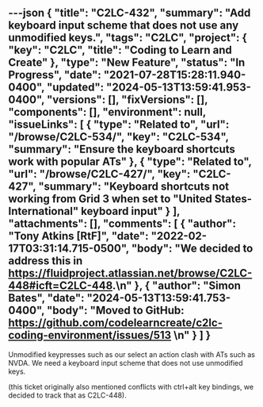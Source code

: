 ---json
{
  "title": "C2LC-432",
  "summary": "Add keyboard input scheme that does not use any unmodified keys.",
  "tags": "C2LC",
  "project": {
    "key": "C2LC",
    "title": "Coding to Learn and Create"
  },
  "type": "New Feature",
  "status": "In Progress",
  "date": "2021-07-28T15:28:11.940-0400",
  "updated": "2024-05-13T13:59:41.953-0400",
  "versions": [],
  "fixVersions": [],
  "components": [],
  "environment": null,
  "issueLinks": [
    {
      "type": "Related to",
      "url": "/browse/C2LC-534/",
      "key": "C2LC-534",
      "summary": "Ensure the keyboard shortcuts work with popular ATs"
    },
    {
      "type": "Related to",
      "url": "/browse/C2LC-427/",
      "key": "C2LC-427",
      "summary": "Keyboard shortcuts not working from Grid 3 when set to \"United States-International\" keyboard input"
    }
  ],
  "attachments": [],
  "comments": [
    {
      "author": "Tony Atkins [RtF]",
      "date": "2022-02-17T03:31:14.715-0500",
      "body": "We decided to address this in <https://fluidproject.atlassian.net/browse/C2LC-448#icft=C2LC-448>.\n"
    },
    {
      "author": "Simon Bates",
      "date": "2024-05-13T13:59:41.753-0400",
      "body": "Moved to GitHub: <https://github.com/codelearncreate/c2lc-coding-environment/issues/513>&#x20;\n"
    }
  ]
}
---
Unmodified keypresses such as our select an action clash with ATs such as NVDA.  We need a keyboard input scheme that does not use unmodified keys.

(this ticket originally also mentioned conflicts with ctrl+alt key bindings, we decided to track that as C2LC-448).

 

 

 

        